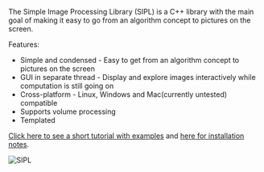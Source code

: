 The Simple Image Processing Library (SIPL) is a C++ library with the main goal of making it easy to go from an algorithm concept to pictures on the screen.

Features:
* Simple and condensed - Easy to get from an algorithm concept to pictures on the screen
* GUI in separate thread - Display and explore images interactively while computation is still going on
* Cross-platform - Linux, Windows and Mac(currently untested) compatible
* Supports volume processing
* Templated

[Click here to see a short tutorial with examples](http://www.thebigblob.com/simple-image-processing-library/#tutorial) and [here for installation notes](http://www.thebigblob.com/simple-image-processing-library/#installation).

![SIPL](http://www.thebigblob.com/wp-content/uploads/sipl-300x224.png)


